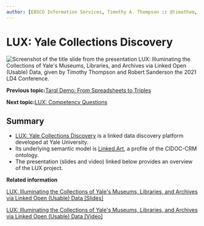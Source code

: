 ```yaml
---
author: [EBSCO Information Services, Timothy A. Thompson :: @timathom, @timathom@indieweb.social]
---
```


# LUX: Yale Collections Discovery

![Screenshot of the title slide from the presentation LUX: Illuminating the Collections of Yale's Museums, Libraries, and Archives via Linked Open (Usable) Data, given by Timothy Thompson and Robert Sanderson the 2021 LD4 Conference.](../../submaps/../img/use_cases/LUX_LD4_2021.png "LUX: Illuminating the Collections of Yale's Museums, Libraries, and Archives via
                Linked Open (Usable) Data")

**Previous topic:**[Tarql Demo: From Spreadsheets to Triples](../../day_2/lesson_1/tarql_demo.md)

**Next topic:**[LUX: Competency Questions](../../day_2/lesson_2/lux_yale_collections_discovery_competency_questions.md)

## Summary

-   [LUX: Yale Collections Discovery](https://lux.collections.yale.edu/) is a linked data discovery platform developed at Yale University.
-   Its underlying semantic model is [Linked.Art](https://linked.art/), a profile of the CIDOC-CRM ontology.
-   The presentation \(slides and video\) linked below provides an overview of the LUX project.

**Related information**  


[LUX: Illuminating the Collections of Yale's Museums, Libraries, and Archives via Linked Open \(Usable\) Data \[Slides\]](../../resources/presentations/Sanderson_Thompson_LUX_LOUD_LD42021.pdf)

[LUX: Illuminating the Collections of Yale's Museums, Libraries, and Archives via Linked Open \(Usable\) Data \[Video\]](https://www.youtube.com/watch?v=C4lAJHOs1gY)

